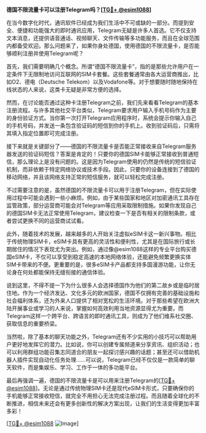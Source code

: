 **德国不限流量卡可以注册Telegram吗？[[TG💪+ @esim1088](https://t.me/s/esim1088)]**

在当今数字化时代，通讯软件已经成为我们生活中不可或缺的一部分。而提到安全、便捷和功能强大的即时通讯应用，Telegram无疑是许多人首选。它不仅支持文本消息，还提供语音通话、视频聊天、文件传输等多功能服务，而且在全球范围内都备受欢迎。那么问题来了，如果你身处德国，使用德国的不限流量卡，是否能够顺利注册并使用Telegram呢？

首先，我们需要明确几个概念。所谓“德国不限流量卡”，指的是那些允许用户在一定条件下无限制地访问互联网的SIM卡套餐。这些套餐通常由各大运营商推出，比如O2、德电（Deutsche Telekom）以及Vodafone等。对于想要随时随地保持在线状态的人来说，这类卡无疑是非常方便的选择。

然而，在讨论能否通过这种卡注册Telegram之前，我们先来看看Telegram的基本注册流程。与许多其他社交平台类似，Telegram要求用户输入手机号码作为主要的身份验证方式。当你第一次打开Telegram应用程序时，系统会提示你输入自己的手机号码，并发送一条包含验证码的短信到你的手机上。收到验证码后，只需将其填入指定位置即可完成注册。

接下来就是关键部分了——德国的不限流量卡是否能正常接收来自Telegram服务器发送的验证码短信？答案是肯定的！只要你的德国SIM卡能够正常接收到普通短信，那么理论上是没有问题的。这是因为Telegram使用的仍然是传统的短信验证机制，而非依赖于特定网络协议或技术手段。因此，只要你的设备连接到了德国的移动网络，并且该网络支持正常的短信服务，就可以轻松完成注册。

不过需要注意的是，虽然德国的不限流量卡可以用于注册Telegram，但在实际使用过程中可能会遇到一些小麻烦。例如，由于某些国家和地区对加密通讯工具存在监管政策，部分运营商可能会对Telegram等应用采取限制措施。如果你发现自己的德国SIM卡无法正常使用Telegram，建议检查一下是否有相关的限制条款，或者尝试更换不同的运营商试试看。

此外，随着技术的发展，越来越多的人开始关注虚拟eSIM卡这一新兴事物。相比于传统物理SIM卡，eSIM卡具有更高的灵活性和便利性，尤其是在国际旅行或长期居住的情况下表现尤为突出。例如，通过像@esim1088这样的专业平台购买德国eSIM卡，不仅可以享受到稳定高速的本地网络体验，还能避免频繁更换实体SIM卡带来的不便。更重要的是，很多eSIM卡产品都支持多国漫游功能，让你无论身在何处都能保持无缝衔接的通信体验。

说到这里，不得不提一下为什么很多人会选择德国作为他们的第二故乡或是临时居住地。作为一个经济发达、文化多元的欧洲国家，德国不仅拥有完善的基础设施和社会福利体系，还为外来人口提供了相对宽松的生活环境。对于那些希望在欧洲大陆开展事业或学习的人来说，掌握如何高效利用当地资源显得尤为重要。而Telegram这样一个跨平台、跨语言的即时通讯工具，则成为了他们维系社交圈、获取信息的重要桥梁。

当然啦，除了基本的聊天功能之外，Telegram还有不少实用的小技巧可以帮助用户更好地发挥它的潜力。比如说，你可以创建专属频道来分享资讯、组织活动；也可以利用群组功能召集志同道合的朋友一起探讨感兴趣的话题；甚至还可以借助机器人插件实现自动化任务处理……可以说，Telegram已经不仅仅是一款简单的聊天软件，而是集娱乐、学习、工作于一体的多功能平台。

最后再强调一遍，德国的不限流量卡是可以用来注册Telegram的[[TG💪+ @esim1088](https://t.me/s/esim1088)]。无论是通过传统物理SIM卡还是现代eSIM卡形式，只要确保你的手机能够正常接收短信，就完全不用担心无法完成注册过程。而且随着全球化的不断推进，相信未来还会有更多创新性的解决方案出现，让我们的生活变得更加丰富多彩！

[[TG💪+ @esim1088](https://t.me/s/esim1088) ![Image](https://i.postimg.cc/4NQfJmqS/Snipaste-2025-05-13-00-14-12.png)]